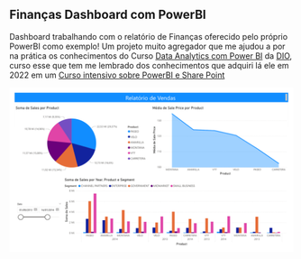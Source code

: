 ## Finanças Dashboard com PowerBI

Dashboard trabalhando com o relatório de Finanças oferecido pelo próprio PowerBI como exemplo!
Um projeto muito agregador que me ajudou a por na prática os conhecimentos do Curso [Data Analytics com Power BI](https://web.dio.me/track/coding-the-future-sysvision-data-analytics) da [DIO](https://www.dio.me/), curso esse que tem me lembrado dos conhecimentos que adquiri lá ele em 2022 em um [Curso intensivo sobre PowerBI e Share Point](https://www.linkedin.com/in/victor-lis-bronzo/details/certifications/1720548959570/single-media-viewer/?type=DOCUMENT&profileId=ACoAAELJq10BcksiHQP1HQtQTWN0UoYK65bMkDQ)

<div align="center">
  <img src="https://github.com/Victor-Lis/Financas-Dashboard-with-PowerBI/blob/master/relatorio_de_vendas.pdf">
</div>
